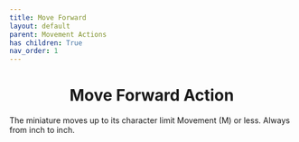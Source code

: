 ```yaml
---
title: Move Forward
layout: default
parent: Movement Actions
has children: True
nav_order: 1
---
```

<link rel="stylesheet" href="style.css">

<h1 style="text-align: center;">Move Forward Action</h1>

 The miniature moves up to its character limit Movement (M) or less. Always from inch to inch.


